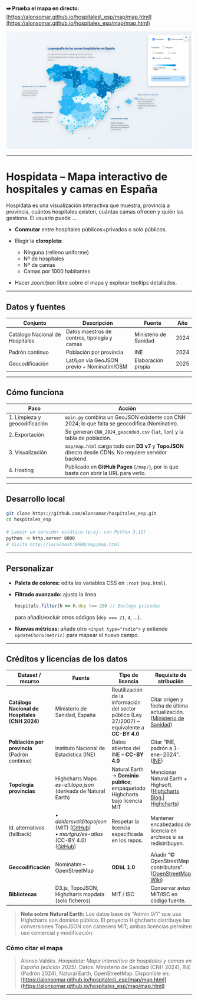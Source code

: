 **➡️ Prueba el mapa en directo:**
[https://alonsomar.github.io/hospitales\_esp/map/map.html](https://alonsomar.github.io/hospitales_esp/map/map.html)

[![Vista previa del mapa](https://raw.githubusercontent.com/Alonsomar/hospitales_esp/refs/heads/main/screenshots/captura_camas_hab.png)](https://alonsomar.github.io/hospitales_esp/map/map.html)

---

# Hospidata – Mapa interactivo de hospitales y camas en España

Hospidata es una visualización interactiva que muestra, provincia a provincia, cuántos hospitales existen, cuántas camas ofrecen y quién las gestiona.
El usuario puede …

* **Conmutar** entre hospitales públicos+privados o solo públicos.
* Elegir la **cloropleta**:

  * Ninguna (relleno uniforme)
  * Nº de hospitales
  * Nº de camas
  * Camas por 1000 habitantes
* Hacer *zoom/pan* libre sobre el mapa y explorar tooltips detallados.


---

## Datos y fuentes

| Conjunto                        | Descripción                                  | Fuente                | Año  |
| ------------------------------- | -------------------------------------------- | --------------------- | ---- |
| Catálogo Nacional de Hospitales | Datos maestros de centros, tipología y camas | Ministerio de Sanidad | 2024 |
| Padrón continuo                 | Población por provincia                      | INE                   | 2024 |
| Geocodificación                 | Lat/Lon vía GeoJSON previo + Nominatim/OSM   | Elaboración propia    | 2025 |

---

## Cómo funciona

| Paso                          | Acción                                                                                                   |
| ----------------------------- | -------------------------------------------------------------------------------------------------------- |
| 1. Limpieza y geocodificación | `main.py` combina un GeoJSON existente con CNH 2024; lo que falta se geocodifica (Nominatim).    |
| 2. Exportación                | Se generan `CNH_2024_geocoded.csv` (`lat`, `lon`) y la tabla de población.                               |
| 3. Visualización              | `map/map.html` carga todo con **D3 v7** y **TopoJSON** directo desde CDNs. No requiere servidor backend. |
| 4. Hosting                    | Publicado en **GitHub Pages** (`/map/`), por lo que basta con abrir la URL para verlo.                   |

---

## Desarrollo local

```bash
git clone https://github.com/Alonsomar/hospitales_esp.git
cd hospitales_esp

# Lanzar un servidor estático (p.ej. con Python 3.11)
python -m http.server 8000
# Visita http://localhost:8000/map/map.html
```

---

## Personalizar

* **Paleta de colores:** edita las variables CSS en `:root` (`map.html`).
* **Filtrado avanzado:** ajusta la línea

  ```js
  hospitals.filter(h => h.dep !== 20) // Excluye privados
  ```

  para añadir/excluir otros códigos (`dep === 21`, `4`, …).
* **Nuevas métricas:** añade otro `<input type="radio">` y extiende
  `updateChoro(metric)` para mapear el nuevo campo.

---


## Créditos y licencias de los datos

| Dataset / recurso                              | Fuente                                                                                           | Tipo de licencia                                                                               | Requisito de atribución                                                    |
| ---------------------------------------------- | ------------------------------------------------------------------------------------------------ | ---------------------------------------------------------------------------------------------- | -------------------------------------------------------------------------- |
| **Catálogo Nacional de Hospitales (CNH 2024)** | Ministerio de Sanidad, España                                                                    | Reutilización de la información del sector público (Ley 37/2007) – equivalente a **CC-BY 4.0** | Citar origen y fecha de última actualización. ([Ministerio de Sanidad][1]) |
| **Población por provincia** (Padrón continuo)  | Instituto Nacional de Estadística (INE)                                                          | Datos abiertos del INE – **CC-BY 4.0**                                                         | Citar “INE, padrón a 1-ene-2024”. ([INE][2])                               |
| **Topología provincias**                       | Highcharts Maps *es-all.topo.json* (derivada de Natural Earth)                                   | Natural Earth → **Dominio público**; empaquetado Highcharts bajo licencia MIT                  | Mencionar Natural Earth + Highsoft. ([Highcharts Blog \| Highcharts][3])   |
| Id. alternativos (fallback)                    | • *deldersveld/topojson* (MIT) ([GitHub][4])  <br>• *martgnz/es-atlas* (CC-BY 4.0) ([GitHub][5]) | Respetar la licencia especificada en los repos.                                                | Mantener encabezados de licencia en archivos si se redistribuyen.          |
| **Geocodificación**                            | Nominatim – OpenStreetMap                                                                        | **ODbL 1.0**                                                                                   | Añadir “© OpenStreetMap contributors”. ([OpenStreetMap Wiki][6])           |
| **Bibliotecas**                                | D3.js, TopoJSON, Highcharts mapdata (solo ficheros)                                              | MIT / ISC                                                                                      | Conservar aviso MIT/ISC en código fuente.                                  |

> **Nota sobre Natural Earth:** Los datos base de “Admin 0/1” que usa Highcharts son dominio público. El proyecto Highcharts distribuye las conversiones TopoJSON con cabecera MIT; ambas licencias permiten uso comercial y modificación.

### Cómo citar el mapa

> Alonso Valdés. *Hospidata: Mapa interactivo de hospitales y camas en España (edición 2025)*.
> Datos: Ministerio de Sanidad (CNH 2024), INE (Padrón 2024), Natural Earth, OpenStreetMap.
> Disponible en: [https://alonsomar.github.io/hospitales\_esp/map/map.html](https://alonsomar.github.io/hospitales_esp/map/map.html)

---



[1]: https://www.sanidad.gob.es/ciudadanos/prestaciones/centrosServiciosSNS/hospitales/home.htm?utm_source=chatgpt.com "Catálogo Nacional de Hospitales - Ministerio de Sanidad"
[2]: https://www.ine.es/jaxiT3/Tabla.htm?t=2852&utm_source=chatgpt.com "Población por provincias y sexo.(2852) - INE"
[3]: https://highcharts.com/docs/maps/map-collection?utm_source=chatgpt.com "Map Collection | Highcharts"
[4]: https://github.com/topojson/world-atlas?utm_source=chatgpt.com "topojson/world-atlas: Pre-built TopoJSON from Natural Earth. - GitHub"
[5]: https://github.com/martgnz/es-atlas?utm_source=chatgpt.com "martgnz/es-atlas: Pre-built TopoJSON from the Spanish ... - GitHub"
[6]: https://wiki.osm.org/wiki/Nominatim?utm_source=chatgpt.com "Nominatim - OpenStreetMap Wiki"
